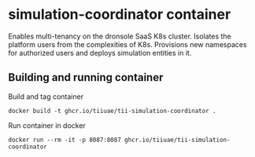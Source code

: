 # simulation-coordinator container

Enables multi-tenancy on the dronsole SaaS K8s cluster.
Isolates the platform users from the complexities of K8s.
Provisions new namespaces for authorized users and deploys simulation entities in it.

## Building and running container

Build and tag container
```
docker build -t ghcr.io/tiiuae/tii-simulation-coordinator .
```

Run container in docker
```
docker run --rm -it -p 8087:8087 ghcr.io/tiiuae/tii-simulation-coordinator
```

